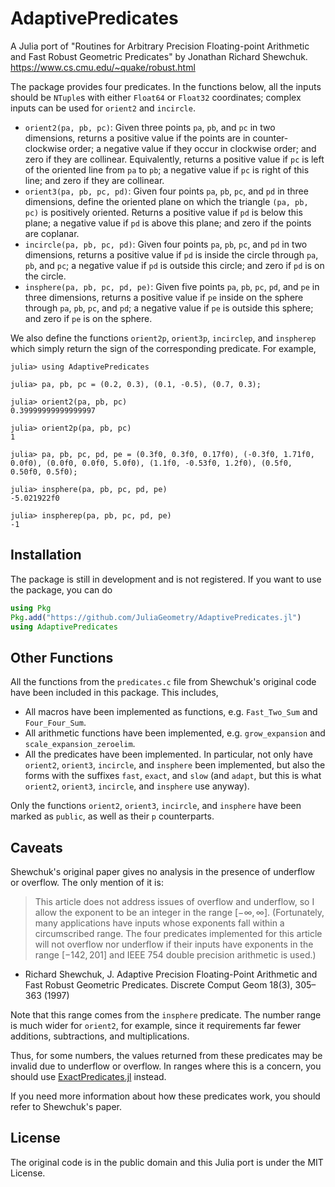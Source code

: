 # AdaptivePredicates

A Julia port of "Routines for Arbitrary Precision Floating-point Arithmetic and Fast Robust Geometric Predicates"
by Jonathan Richard Shewchuk. https://www.cs.cmu.edu/~quake/robust.html

The package provides four predicates. In the functions below, all the inputs should be `NTuple`s with either `Float64` or `Float32` coordinates; complex inputs can be used for `orient2` and `incircle`.

- `orient2(pa, pb, pc)`: Given three points `pa`, `pb`, and `pc` in two dimensions, returns a positive value if the points are in counter-clockwise order; a negative value if they occur in clockwise order; and zero if they are collinear. Equivalently, returns a positive value if `pc` is left of the oriented line from `pa` to `pb`; a negative value if `pc` is right of this line; and zero if they are collinear.
- `orient3(pa, pb, pc, pd)`: Given four points `pa`, `pb`, `pc`, and `pd` in three dimensions, define the oriented plane on which the triangle `(pa, pb, pc)` is positively oriented. Returns a positive value if `pd` is below this plane; a negative value if `pd` is above this plane; and zero if the points are coplanar.
- `incircle(pa, pb, pc, pd)`: Given four points `pa`, `pb`, `pc`, and `pd` in two dimensions, returns a positive value if `pd` is inside the circle through `pa`, `pb`, and `pc`; a negative value if `pd` is outside this circle; and zero if `pd` is on the circle.
- `insphere(pa, pb, pc, pd, pe)`: Given five points `pa`, `pb`, `pc`, `pd`, and `pe` in three dimensions, returns a positive value if `pe` inside on the sphere through `pa`, `pb`, `pc`, and `pd`; a negative value if `pe` is outside this sphere; and zero if `pe` is on the sphere.

We also define the functions `orient2p`, `orient3p`, `incirclep`, and `inspherep` which simply return the sign of the corresponding predicate. For example,
```julia-repl
julia> using AdaptivePredicates

julia> pa, pb, pc = (0.2, 0.3), (0.1, -0.5), (0.7, 0.3);

julia> orient2(pa, pb, pc)
0.39999999999999997

julia> orient2p(pa, pb, pc)
1

julia> pa, pb, pc, pd, pe = (0.3f0, 0.3f0, 0.17f0), (-0.3f0, 1.71f0, 0.0f0), (0.0f0, 0.0f0, 5.0f0), (1.1f0, -0.53f0, 1.2f0), (0.5f0, 0.50f0, 0.5f0);

julia> insphere(pa, pb, pc, pd, pe)
-5.021922f0

julia> inspherep(pa, pb, pc, pd, pe)
-1
```

## Installation

The package is still in development and is not registered. If you want to use the package, you can do
```julia
using Pkg
Pkg.add("https://github.com/JuliaGeometry/AdaptivePredicates.jl")
using AdaptivePredicates
```

## Other Functions 

All the functions from the `predicates.c` file from Shewchuk's original code have been included in this package. This includes,

- All macros have been implemented as functions, e.g. `Fast_Two_Sum` and `Four_Four_Sum`.
- All arithmetic functions have been implemented, e.g. `grow_expansion` and `scale_expansion_zeroelim`.
- All the predicates have been implemented. In particular, not only have `orient2`, `orient3`, `incircle`, and `insphere` been implemented, but also the forms with the suffixes `fast`, `exact`, and `slow` (and `adapt`, but this is what `orient2`, `orient3`, `incircle`, and `insphere` use anyway).

Only the functions `orient2`, `orient3`, `incircle`, and `insphere` have been marked as `public`, as well as their `p` counterparts.

## Caveats

Shewchuk's original paper gives no analysis in the presence of underflow or overflow. The only mention of it is:

> This article does not address issues of overflow and underflow, so I allow the exponent to be an integer in the range  $[-\infty, \infty]$. (Fortunately, many applications have inputs whose exponents fall within a circumscribed range. The four predicates implemented for this article will not overflow nor underflow if their inputs have exponents in the range $[-142, 201]$ and IEEE 754 double precision arithmetic is used.)

- Richard Shewchuk, J. Adaptive Precision Floating-Point Arithmetic and Fast Robust Geometric Predicates. Discrete Comput Geom 18(3), 305–363 (1997)

Note that this range comes from the `insphere` predicate. The number range is much wider for `orient2`, for example, since it requirements far fewer additions, subtractions, and multiplications.

Thus, for some numbers, the values returned from these predicates may be invalid due to underflow or overflow. In ranges where this is a concern, you should use [ExactPredicates.jl](https://github.com/lairez/ExactPredicates.jl) instead. 

If you need more information about how these predicates work, you should refer to Shewchuk's paper.

## License

The original code is in the public domain and this Julia port is under the MIT License.
